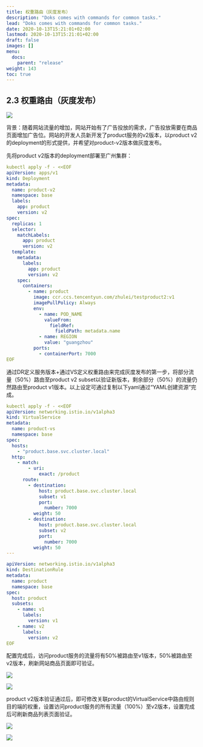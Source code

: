 ```yaml
---
title: 权重路由（灰度发布）
description: "Doks comes with commands for common tasks."
lead: "Doks comes with commands for common tasks."
date: 2020-10-13T15:21:01+02:00
lastmod: 2020-10-13T15:21:01+02:00
draft: false
images: []
menu:
  docs:
    parent: "release"
weight: 143
toc: true
---
```

## 2.3 权重路由（灰度发布）

<img src="/images/releaseAndObserve/2-3-1.svg"></img>

背景：随着网站流量的增加，网站开始有了广告投放的需求，广告投放需要在商品页面增加广告位。网站的开发人员新开发了product服务的v2版本，以product v2的deployment的形式提供，并希望对product-v2版本做灰度发布。

先将product v2版本的deployment部署至广州集群：
```yaml
kubectl apply -f - <<EOF
apiVersion: apps/v1
kind: Deployment
metadata:
  name: product-v2
  namespace: base
  labels:
    app: product
    version: v2
spec:
  replicas: 1
  selector:
    matchLabels:
      app: product
      version: v2
  template:
    metadata:
      labels:
        app: product
        version: v2
    spec:
      containers:
        - name: product
          image: ccr.ccs.tencentyun.com/zhulei/testproduct2:v1
          imagePullPolicy: Always
          env:
            - name: POD_NAME
              valueFrom:
                fieldRef:
                  fieldPath: metadata.name
            - name: REGION
              value: "guangzhou"
          ports:
            - containerPort: 7000
EOF
```

通过DR定义服务版本+通过VS定义权重路由来完成灰度发布的第一步，将部分流量（50%）路由至product v2 subset以验证新版本，剩余部分（50%）的流量仍然路由至product v1版本。以上设定可通过复制以下yaml通过“YAML创建资源”完成。

```yaml
kubectl apply -f - <<EOF
apiVersion: networking.istio.io/v1alpha3
kind: VirtualService
metadata:
  name: product-vs
  namespace: base
spec:
  hosts:
    - "product.base.svc.cluster.local"
  http:
    - match:
        - uri:
            exact: /product
      route:
        - destination:
            host: product.base.svc.cluster.local
            subset: v1
            port:
              number: 7000
          weight: 50
        - destination:
            host: product.base.svc.cluster.local
            subset: v2
            port:
              number: 7000
          weight: 50
---

apiVersion: networking.istio.io/v1alpha3
kind: DestinationRule
metadata:
  name: product
  namespace: base
spec:
  host: product
  subsets:
    - name: v1
      labels:
        version: v1
    - name: v2
      labels:
        version: v2
EOF
```

配置完成后，访问product服务的流量将有50%被路由至v1版本，50%被路由至v2版本，刷新网站商品页面即可验证。

<img src="/images/releaseAndObserve/2-3-1.svg"></img>

<img src="/images/releaseAndObserve/2-3-2.png"></img>

product v2版本验证通过后，即可修改关联product的VirtualService中路由规则目的端的权重，设置访问product服务的所有流量（100%）至v2版本，设置完成后可刷新商品列表页面验证。

<img src="/images/releaseAndObserve/2-3-3.png"></img>

<img src="/images/releaseAndObserve/2-3-4.svg"></img>


